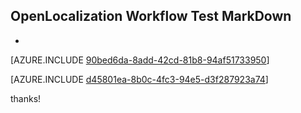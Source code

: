 ## OpenLocalization Workflow Test MarkDown
* 

[AZURE.INCLUDE [90bed6da-8add-42cd-81b8-94af51733950](calleeMd1.md)]



[AZURE.INCLUDE [d45801ea-8b0c-4fc3-94e5-d3f287923a74](calleeMd2.md)]

 
thanks!